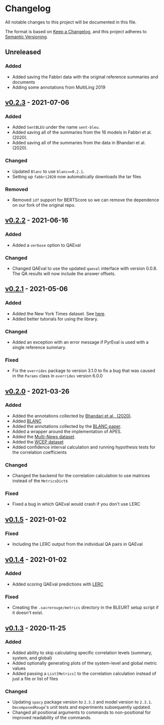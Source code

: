 # Changelog
All notable changes to this project will be documented in this file.

The format is based on [Keep a Changelog](https://keepachangelog.com/en/1.0.0/),
and this project adheres to [Semantic Versioning](https://semver.org/spec/v2.0.0.html).

## Unreleased
### Added
- Added saving the Fabbri data with the original reference summaries and documents
- Adding some annotations from MultiLing 2019

## [v0.2.3](https://github.com/danieldeutsch/sacrerouge/releases/tag/0.2.3) - 2021-07-06
### Added
- Added `SentBLEU` under the name `sent-bleu`.
- Added saving all of the summaries from the 16 models in Fabbri et al. (2020).
- Added saving all of the summaries from the data in Bhandari et al. (2020).

### Changed
- Updated `Blanc` to use `blanc==0.2.1`.
- Setting up `fabbri2020` now automatically downloads the tar files

### Removed
- Removed `idf` support for BERTScore so we can remove the dependence on our fork of the original repo.

## [v0.2.2](https://github.com/danieldeutsch/sacrerouge/releases/tag/0.2.2) - 2021-06-16
### Added
- Added a `verbose` option to QAEval

### Changed
- Changed QAEval to use the updated `qaeval` interface with version 0.0.8.
The QA results will now include the answer offsets.

## [v0.2.1](https://github.com/danieldeutsch/sacrerouge/releases/tag/0.2.1) - 2021-05-06
### Added
- Added the New York Times dataset. See [here](doc/datasets/nytimes.md).
- Added better tutorials for using the library.

### Changed
- Added an exception with an error message if PyrEval is used with a single reference summary.

### Fixed
- Fix the `overrides` package to version 3.1.0 to fix a bug that was caused in the `Params` class in `overrides` version 6.0.0

## [v0.2.0](https://github.com/danieldeutsch/sacrerouge/releases/tag/0.2.0) - 2021-03-26
### Added
- Added the annotations collected by [Bhandari et al., (2020)](https://www.aclweb.org/anthology/2020.emnlp-main.751/).
- Added [BLANC](https://github.com/PrimerAI/blanc)
- Added the annotations collected by the [BLANC paper](https://www.aclweb.org/anthology/2020.eval4nlp-1.2.pdf).
- Added a wrapper around the implementation of APES.
- Added the [Multi-News dataset](https://www.aclweb.org/anthology/P19-1102/).
- Added the [WCEP dataset](https://arxiv.org/pdf/2005.10070.pdf)
- Added confidence interval calculation and running hypothesis tests for the correlation coefficients

### Changed
- Changed the backend for the correlation calculation to use matrices instead of the `MetricsDict`s

### Fixed
- Fixed a bug in which QAEval would crash if you don't use LERC

## [v0.1.5](https://github.com/danieldeutsch/sacrerouge/releases/tag/0.1.5) - 2021-01-02
### Fixed
- Including the LERC output from the individual QA pairs in QAEval

## [v0.1.4](https://github.com/danieldeutsch/sacrerouge/releases/tag/0.1.4) - 2021-01-02
### Added
- Added scoring QAEval predictions with [LERC](https://arxiv.org/abs/2010.03636) 

### Fixed
- Creating the `.sacrerouge/metrics` directory in the BLEURT setup script if it doesn't exist.

## [v0.1.3](https://github.com/danieldeutsch/sacrerouge/releases/tag/v0.1.3) - 2020-11-25
### Added
- Added ability to skip calculating specific correlation levels (summary, system, and global)
- Added optionally generating plots of the system-level and global metric values
- Added passing a `List[Metrics]` to the correlation calculation instead of just a file or list of files

### Changed
- Updating `spacy` package version to `2.3.3` and model version to `2.3.1`.
`DecomposedRouge`'s unit tests and experiments subsequently updated.
- Changed all positional arguments to commands to non-positional for improved readability of the commands.
